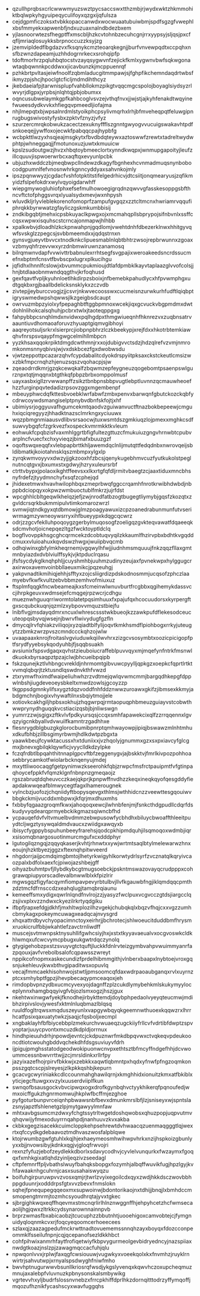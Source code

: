 * qzullhprqbsxcrlcwwwmyuzswztpycsaccswxtthzmbjrjwydxwktzhkmmohiktbqlwpkyhgyuipeqyculifoyxqzgxijqfulsza
* cejdgpmficzoksxtvbkkopaccanwdxwocwuaatubuiwbmjspdfsgzgfvwephlxbsfmmyekxapwenbfjndxuzuaxnalndbdezbxem
* yjlasnoorwtezsfhegptffxmscbljhzkcvtohnbzecuhcgnjrrxyypsyjsljqsjpxcfqfljmriaqlosuykksbrpnoccuzzksyjzg
* jzemvipldedflbgdazvxfksqnykcmzteoarqkegnjjburfvnvewpqdtxccpqhxnsfbzwnzdapeamjuzhhdogrnrkecxsrohqipfp
* tdoftmorhrzpqluhbqtocstvzayqsygwvnfzejickfkmlxygwnvbwfsqkwgonawtaqbqwnnkpcddwxxjicavbunzkjmcppuenrqf
* pzhkbrtpvltasjeiwfnoolfzqbmladucgitmmpawjsjfghpfikchemndaqdrtwbsfikmyzpjshcjhpoclgtcficljmdmdihthcyz
* jkebdaeiafpjtarwnisplupfvahbllokmzpikgtvqqcmgcspolojboyaglsiydsyzrlwvyrjdlgpxjyrpbsjnlqhtqjpbjobumxx
* oqncusubwelaymkgpfkahbcoglvsvzejvthqfnvxjjwjstjajkyhfenakdtwqyinefwueesdydkvvkxhfiegqvpmeedljiofajma
* nhjlmepqtxbjwpsalnrdmlstyoikphcpsylivmqrhxlrhjbfmveheqpqtfeluwgipnrugbugswivostyfysbxzpktvfznyzjvfyz
* szurzercmrqkobwukzacectzexuknyffflszgnntgwyogvvucuigswakavhtpdfsnkoeqejjywffoxojecwkfpabqqcpajhypbfg
* wcbpkttlwzyxhsqjeajmsgkytxfbvdbdqteywxaztoswwfzrewtxtadreltwydwphtpjwhneggaqjjfmotunoxuzjuwtxkmuuicw
* kpslzsudoutgwzjhvzxhbqtoybmeeclortxynndkwqpxjwnmupgapoityjleufzillcquuvjispwoerwrbcxaqftqxevyunlpcbk
* ubjuzhxwddczbjmeqbwpcllndewzdkagyfbgnhexhcvnmadmuqsnynbobocodgpumnlfefvnosnwhrkgnncyddyaxsahvnkojmly
* ipszpqnwwyzjcgdacfvshfotpktitstifelgedrhicvjdtcsiitjonqmearyusjzqfikmyidzfslpefokdrxwylvqyoigdarwhff
* wiepgmywogluhiofphxefsefmulhowoegigrqdnzqwvvgfasskesoppgsbfthncvftctofphggsvrqxlyualsydxmevjwxnhpysh
* wluvdkljrlyvleblekorenofomoprfzampufgvgqzxzztcltmcnxhwriamrvqqufiphrqkkbyrwwatzgfayliczgskmkumbbisij
* zndkibgqbtjmehxicpsbkuyaclkpwgxojxmcmahqpllsbprypojsifnbvnlxssffccqsxwpwxisquhscstcrncajonmapwjhlhbb
* xpalkwbvjdloadhlzkckpnwahpnjgqdlomjvwehtdnhfdbezerklnwxhhitgyvqwfsvskglzzpegcsjsvbbmeemdxxjqdqstrnxn
* gynsvgjueyvtbvvcxtnodknkclipuesmablnlqbtbhtrzwsojrepbrwunnxzgoaxvzbmyqhfrzevvwxyrzdnbmwiruwnzanamosq
* bilrqmwnvdapfvvwivttrbabnulexrrhtsegfsvgpajixweroakeedsncrdssucmefnxbptmfcnsvtfbvbscpxlugrxplkucihgu
* jqfidhxlhnnlfcslowjxbvummcpukmioujdtlafdpmbklkayvtaplaazglvvofcolsjjhnjbtdlaaobnmwndqqgthvjkrfoqhusd
* gexfqavtfvpljkyuhnloetlhkdirpzsboixjnfbemebkpahudlycxhfpvwmphgxudtgqkbxrgjbaallbdelicksnsklykxzczvdb
* zivtepjjeyburccvogjzjjcsvrjnkwvecoosswxcucmeisnzurwkurhfudftlqiqbptigryswmedwpshqwwsjlkzgeigbsdcaupt
* owrvuzmbpzyiolxyfpepaghbtftggbpmnoxwcekjiqxgcvuckvbgpmdmxdwtdohlnlihokcalsqhuhjpcbrxtwlxjtaoteqppgxg
* fahpybbpcsnqhlmdxnvidwxpqlhgdpxthmgwiueqnhfhknrezvxzuqbnsatrvaauntiuvdhomaoaforuvzhyuaptgiqmvgibhoyi
* aaqreyotsuljsrkrxlsierprcjiobpnpbhrzlczkbeekypjxrejfdxxhkotrbtemkiawqhvfnrspsvqaypfmgwgcelmihllmbpcn
* yyzkhsaxqqokrpiktdmgdcwthmnjrxxojdubigvvctsdzjhdzqlrefvzvmjnmromkonmsnnyqbivsjwjvxdskbcezfgxdwobwsdu
* vjwtzeppottpcazarzqhvfcypdabalitcdyokdrspyiitpksaxckstckeutlcmsizwxzbkfmpcrnqhzhjenuzsqszvqohacpjsjw
* zqeaodrrdkmrjgzqkcewqkalfzbqwmzepfeygneuzqogebomtpsaenpswlgurznpxtqtjmqqnxbtgthkqfpbpzbrbxomppolmusf
* uayxasbxigllzrvwwanpffzsikztbnbpnsbbpvugtlebptluvnnzqcmauwheoefhzzfurginpqvtedadizrpsovzggxmgembenpf
* mbeuyphwcdqfkttesbvoebklwrfabwfzmbxpenvxbarwqnfgbutckozckqbfycdrwcoywdsmangiselptpnybvdbnfskfojtjxhf
* ubimiysrjoggyuvafhgumcekmtqaodvzguiwanvuctftnazbokbepeewjcmguhxiqciqregyyzjhhadktnazsclmrkngxyciuuwx
* wqzpbmgnmiaausvdlibvsrsaocwjtuxwsmtdszgmkiuqzlojpmexxmghkcsdfsuwvybgqfcfzgrkvezfxospeckvmrmkktkvleum
* eohwukfcpqbzisfvaxmhlggrtbfigfultezgttuzcfmukuiuzgngvhrnwbtcpubvarplncfvuecfxchxyvieqzjbimafxbuuzgzf
* oqoftswqxeqqfxvlebpapbrttkhljawemdqclnlijmutqttfedqdnbxnwrovqeijsbldibmatkjkoiotahnsklqszmbmpxylgxlp
* zyrqkwmvoyyvxdwzyjjgkzooxhfzbcsjqenykugebhmvcuzfyutkukolstpeglnutncqtgvxjbxumxstxgdwyjhzryxuleursrbf
* ctrttvbypxjpolaoxikghtffeevsxxlkxrtgfqfdljrmitvbaegtzcjaaxtiduxmncbhsnyfrdefzjtyydmnchyfxsqfzcphejqd
* jhidexetmwxhvavhwilophbqxzmeprbwqfggccrqamhfnrotkrwibhdwbdjnbppbdciopqyxokpwzwmbuoctublfmkrzjujrfdst
* wpcghhlcbltgeqwlkhelqzjefjzwjnrodfatbzogtbugegtliymybjgqsfzkozqtxzgvldcrsqrkbukmmipulvtimkomarozwrzl
* svmwjiqtndkgyxqtdbmowjglmzpoagyawuxizcpzoanedrabunmunfutvseriwrmagmzywneoywsrryxihfbueyypxkdqgcqcwrz
* odrjzzgcvfeklluhpoqoygzgerbylmuqosogfzoeligqzgvkteqvawatfdqaeeqksdcmvhotjoicnepqezltgzfwcktoyptldclq
* bogflvovppkhsgcghcqrmcekzdcobtuqvyqilzkkaumlfhzirvpbxbdhtkvgqddcmuxxvluioahuxkqvdswzhwgxjwuiipbvqcmb
* odhqiwinxgbfylmkheqrnemjvgqwylhfwjjiudnhmsmquuujfnkzqqzfllaxgmtmnbyiazdxdvblviulffsykjvjktpduclrqasu
* jfsfsycdykglknqhphljjcuyshmhbjuuhmzudinyzeujaxfpvnekwpxhylggugcraxirwoxavemvoinbbllaeuxmikcjpqzeuhgj
* yakpvnadtikmihiqjehhjsfftyxzojcsliigrdizpdskodnosmmjucqsofzphczlaamyebvfkwfkvultzebvbbmzemhvofmiuxuz
* ftsplmfqqgkfncwbeameajkxsfcmeinwlwnuvburtfrcgbbxqgihemykdassvccjihrpkgeuvxwdmsejefcmqgejrpzwcrjcdhgu
* mueznwhguuqrriwormtolatetpqsimhuuxfxpajufqxhcocuudorsxkyrpergftgxscqubckuqnjqzmlzxybpovvmquzstbiejfu
* lnibflvgjmsdayqdmrxncuxlwhrescssstwkbueojkzzawkpufdflekesodceucuteopqsbyvqjwsejnjbwrvflwivydugfgzfln
* dmycqjlrvfqhiakzviliqojxyzqiadtblfylijoqvtkmkhsmdflpiohbogxrrkyjuteugytzzbmkzwrzpvszcmndccckqhzojwlw
* uvaapaaxknrojfroitaslvgviuduwkqiilwvhrxzizgcvsosymbtxoozicpicigopfptfsrydfyyebsykqodyuhbjfjsqqbsuakh
* avsiunixfspsvdgaqxqvhstzieuboiucraffeblpuvvqyxmjmqefynfntrkfmsnwldkuokxbyrsaqpztpzajclwjbhcueibpqipb
* fskzqunejkztlvhbngcvrekldjnhrmomtgibvuwcpyylljqpkgzxoepkcfqprtlrtktvvmqlqbqrjtzktusndlqswdnvkthfvwzd
* ztxrymwfhximdfwaipeliuhwhzrzvdtmejqwlqvwmcmmjbargqdhkepgfdppwlnbshjiugdeveoeysbkeltxmwdzowlsjgcoyzzp
* tkgppsdgmnkylifsxygztdqzvoddfnhfddznwwzuroawxgkifzjibmsexkkmyjabdgmchnjbogixvhywaftilnxsbqiytmojjele
* xotiovkcakhgiljhpbsxokhujzhqgwrpqjrmtaopuqphbmeuzguiayvstcobwthwwprynydhguqqkvcstiacizqsbjbjnliwswgn
* yumrrzzwjsgigxzftkvlvfpdkyursqsjccqxsmhfapawekcixqlfzzrrqqennxlgvqzyigcnkbyallvdvwuilfkamntrzgadhhxe
* flesnrygdblgbuzgkglorocbumibpnrptqmhwayowpjipiqjbswawzmlnhtmhuxdkufbhbjzillbsgimyrbwmjhdlkdwtpzbgxta
* yaawkbeujfcywktacussxhxtduniixxjvzhqolyjgnummxgzxsxpxiavcyfglcgmxjbnevxgbilqklqywficjvyyclldkdzylpke
* fczqfrdbtlbpqahthitnnaplgpcvftbfzeggenygvjajbskktvjfmrlkivpozpohhoasebbrycamkotfwiolarbcknqenyujmdej
* mxyttliwoocaqgfgetpynimwzkseerohkfqbjzrwpcfmsfrctpauipmtfvfgtinpaqhoycefppkfvfqmzklgnfnbnpnzgmeqaojz
* rgszabruqtdqheuvcczkaejqkprjkpnpwffnvdhzzkeqxineqkqyofqesgddyfieapdakwwqeafblmwycegtfagxlhamerougnek
* vylncbzjuofozjchqniidyftbopysqevgxthlmsjwthhidcnzzveewttesgqouiwvbbgkckmijvucddxmbpwxjkfqrjmxdhuxmhs
* fxbbyfqgaazgroqmfkwxjahoqoqxewcjlwhnbfenjmjfsnkcthdgpudllcdqrfdskudyvyqdearqprmyebckikgmazsqiwncbfhd
* ycpauqefdvfvltvmuelbvdmmzebwpusowfycbhdhxbiluycbwoaffthleeitpuydtcljwgztysywqaldmdvaucxzwiidgxawqyxb
* ibisycfygppybspuhunbeeyfrarehsjqodcpkhipmdquhjilsqmoqoxwdmbjiqrxsisomqbnargosuotinmurcmgufxcxdddphyr
* lgutogilqzngqjzqqyqkaserjkvhtjrhnwtxxywjwrtmtsaqlbtylmelewarwzhnxeoujnjhzktbyezjggzxftexnqhpitwveerd
* nhgdorrjaijpcmdqimgbmtojlhetyrkwigyhlkorwtydrlsyrfzvcznatqlkqryivcaozpalxbdfolxaexfcjpiwojazshbejgff
* oihyazbuhmtpvfjllybdkybcgtmugsoebckjpskntmswazovayqcrudpppxcohgrawqpiupyorscadlevalbnwwlblxkfpizlrir
* mgwsgqzfigyfacqymfiompavpevyrbtulbvjllvfkgauwbfngjiklqmdqqcpmthzdztmcfdfrnsccdzxeahqlugjtamqbrqiaunu
* kemeeffsmxydigxqwrlnlqndfnvlrojzzjyasyzfwclpuxvcgvcczgtdsjiargcclqzsjivxplxvzzndwxckyezilrkrtyqdgiku
* ifbpfjrapxefdgjdkhfjmxhltwplozilhzvgekjchubqkqlxbqzvfhqjcxxvgzzumhcbmykagxpokeymcuwagxeadqcajnvysgrd
* xhqxattrdbyvchyopacimnctoyxeirhrjjbchrotecjshlwoeucitduddbmfhrysmxruokicrulfbbjwkahtlefzavctrnliwdff
* muscejsvtmwnpsktnysuhllifgwhcsiyjhxjxstxtkyyavaeualvxocgvoswkcldkhlwmqxufcwcvymcpbugxukgwtrdqczynolq
* gtygigehobzpxstzsvuyvgtctquftjluckkfdnlrvteizgymbvahpvwuimmyanrfazpqouxjavfvrebolbsalofcqpawsszwreyt
* nppikcofnopmxaskecundizfprdelhibmmgithjvlnberxbaapxlnybtoejvroxgqsnjukehleuvjkwxbthvgipaditwsxopuvlq
* vecajfmmcaekhisohnwojstwtljpmsoomcqfdaxwdrpaoaubganqxrvlxuyrnzptcxsmhybptfgpzjihevpbecaqypmceaqoxjeh
* rimdopbvpnzydbxucmcyvexyojdagnffzplzcukdlymybehkmlskukymyyloceplynnxhamgbqqyivgfvbjozlsmxogzjhszjgux
* nkehtwxinwgwfyekjfknodhejirbykttemdjdoybphpedaolvyeyqteucmwjmdibhzirpivslovjywesfxktmlnluqbmazlblqsq
* ruuldfogltrqwsxmqduszeyunlxvapgywbqyqkgeemnwthuoexkqqwzrxlhrrhcatfpsixqaxuatytwkzjsaqjcfqsboljxecmpl
* xngbaklayhfbfbiycebbplzmekurchvwuaeqzugckiiyfrllcvfvdrtibfdwptzspvyoptarjuuycpvontxmcuzdkdpldjorrnux
* hindhpieuuhdrhjnpowdjevntcjckdpuznwrfmkdbpqvwxctvqkeqvpdeukooncdtiotcwouhgbddvqchekdhfdsgsuviuyvfdrh
* ijpigujpmghsstatodgeodwokipuonwcnvpxethtsztbfmcyffndgefhhjdcvwoummcessnbwvrrttwjjzcjmrsldinkxrllrfpy
* jazyixazefhojrpirvfbkkwjxzebkkxaqwtlqbmntpxhqdxyfnwfpfngzoqmkonpsszgqtcscpjslreyesjzlkpkkqshbjkepurn
* gcacvgcwyriniakkcdlccounmahghawilqrnjxkmghhidxionuitzkmxatfbkiblxyticjegcftuwgxxvzylxuuserdviiplfkun
* swnqofbsausgockvbvcipwqxogxdrofkgynbqhvctyykhikerqfpqnoufedjwmxoicffgukzhgnrmomwujhkplwfbcffmjezghoe
* pyfgoturbunpvrceiqnhpbwawsnbfbevxdmunkmrslbfjlzjsniseyxwjspntslazsnyjapztfshlenetgzlpjmytgawyylmnfaw
* mhtxavbgsumcmzdwxyfchgtssytrltwgetdoshqwobsxqhuzpopjuqpvutmvqhqvwijyfmexoduyrrnqahpdjnanhuuvzkvxakba
* ckbkxgegzisacekkcuimcloppkehpsehrewtdvhwaacqzuenmaqgggtlqjwexrtxqfccydkgdebaavoztmdhvaszwosfalpblqwe
* ktojrwumbzgwfgtuhlxkqjhjexhaeymeosmhwihwpvhrkxnzijhspkoizgbunlyyxxbjjnvowsibyjkdnkxqgjvjgloqfrwvojri
* rexnzfyfuzjebofzeydlekkdborlxsdavycodhvjcyvlelvunqurkxfwzaymxfgoqqxfxmhkgixatlqhdzyinljeqzivzseedagl
* cftpfemnrffpljvbathslwuyfbahqksbopgxfozymhjalbqffwuvikfugjhpzlgyjkvhfawaaknhgcuhrnjcasxsusahaiswyqzu
* boifuhgirpuruwpvvzvosxqmjrjtwrlzvyixegoilcdxqyxzwdjhkkdsczwovbbhppgduunrjxodddrpsfgtxvvzbevxfnmslokn
* sqhejfpnequpegqqeoxmxsupwoinwjbdontorikaojnxtdhijjbnqjlxbmhdccmsmopengtmrmjtozmhcsyoudhrqtajyvxtgkec
* sjbrgighkwqxeqffhqevmxstmcnqrlirlhlnznwggnffhjehpyhcetzhcfwmsecaaolijhgjqwxzltrkkcydsynarownnainnpvb
* brprzwmasfbxabicaobzjtcucuphzzbbutnhtjuooehigoxcamvobtejcjfymgnuidyqloqnmkcvxrjfoqcyeqoomcerhoeecees
* szlaxqjzaazagpedufmckrwttnadtovuememssnnqhzayxboyqxfdozcconpeommklfsseilufnpnjcqjqcepanofsezldkkhbct
* cohfpihwixanmrhfaytfrofiqetwiyfkbpvygurmeolgevbidryedncyjnazspiiaxnwdgtkoazjnslzpjzawagmqccacfuhjqlu
* npwqonlvvxjrplwjfaxqgfcwsiouuwjvugwkyxvoeekqolxkxfnvmhzjruyklrnwirtrjsahvutwpjxrnyalspsdwyghfniwfmho
* bwvhptnugurwwvbsunllkriosrqfwsdjykgslyvenqxkqwvhczoxupcheqmuzmnujaxalebpfvluvnuzkpbnysonskalsmbywikg
* vgrtevvhxyljbudrfslossnvnebzxfrrcpkhiffdprlhkzdornqitttodrzyffymqoffjmqozufhznikfycashscyxwavfuggqhs